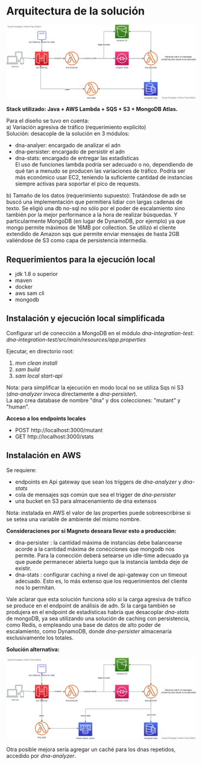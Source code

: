 # Arquitectura de la solución

![alt text](docs/mutant-detector.png)

**Stack utilizado: Java + AWS Lambda + SQS + S3 + MongoDB Atlas.**  
  
Para el diseño se tuvo en cuenta:  
a) Variación agresiva de tráfico (requerimiento explícito)  
Solución: desacople de la solución en 3 módulos:
- dna-analyer: encargado de analizar el adn
- dna-persister: encargado de persistir el adn 
- dna-stats: encargado de entregar las estadísticas  
El uso de funciones lambda podría ser adecuado o no, dependiendo de qué tan a menudo se producen las variaciones de
tráfico. Podría ser más económico usar EC2, teniendo la suficiente cantidad de instancias siempre activas para soportar 
el pico de requests.  

b) Tamaño de los datos (requerimiento supuesto):
Tratándose de adn se buscó una implementación que permitiera lidiar con largas cadenas de texto. 
Se eligió una db no-sql no sólo por el poder de escalamiento sino también por la mejor performance a la hora de realizar 
búsquedas. Y particularmente MongoDB (en lugar de DynamoDB, por ejemplo) ya que mongo permite máximos de 16MB por 
collection. Se utilizó el cliente extendido de Amazon sqs que permite enviar mensajes de hasta 2GB valiéndose de S3 
como capa de persistencia intermedia.


## Requerimientos para la ejecución local
- jdk 1.8 o superior
- maven
- docker
- aws sam cli
- mongodb

## Instalación y ejecución local simplificada
Configurar url de conección a MongoDB en el módulo *dna-integration-test*:  
*dna-integration-test/src/main/resources/app.properties*  

Ejecutar, en directorio root:  
1) *mvn clean install*  
2) *sam build*
3) *sam local start-api* 

Nota: para simplificar la ejecución en modo local no se utiliza Sqs ni S3 (*dna-analyzer* invoca directamente a 
*dna-persister*).  
La app crea database de nombre "dna" y dos colecciones: "mutant" y "human".  


**Acceso a los endpoints locales**
- POST http://localhost:3000/mutant
- GET http://localhost:3000/stats


  
## Instalación en AWS
Se requiere:
- endpoints en Api gateway que sean los triggers de *dna-analyzer* y *dna-stats*
- cola de mensajes sqs común que sea el trigger de *dna-persister* 
- una bucket en S3 para almacenamiento de dna extensos  

Nota: instalada en AWS el valor de las properties puede sobreescribirse si se setea una variable de ambiente del mismo
nombre. 
   
**Consideraciones por si Magneto deseara llevar esto a producción:**  
- dna-persister : la cantidad máxima de instancias debe balancearse acorde a la cantidad máxima de conecciones
                  que mongodb nos permite. Para la conección deberá setearse un idle-time adecuado 
                  ya que puede permanecer abierta luego que la instancia lambda deje de existir.  
- dna-stats : configurar caching a nivel de api-gateway con un timeout adecuado. Esto es, lo más extenso que los
requerimientos del cliente nos lo permitan.  
 
Vale aclarar que esta solución funciona sólo si la carga agresiva de tráfico se produce en el endpoint de análisis
de adn. Si la carga también se produjera en el endpoint de estadísticas habría que desacoplar 
*dna-stats* de mongoDB, ya sea utilizando una solución de caching con persistencia, como Redis, o empleando una base 
de datos de alto poder de escalamiento, como DynamoDB, donde *dna-persister* almacenaría exclusivamente los totales.

**Solución alternativa:**  

![alt text](docs/mutant-detector-redis.png)

Otra posible mejora sería agregar un caché para los dnas repetidos, accedido por *dna-analyzer*.  